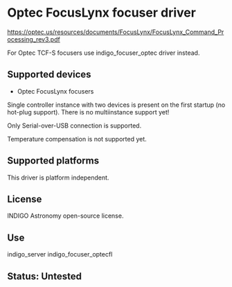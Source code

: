 # Optec FocusLynx focuser driver

https://optec.us/resources/documents/FocusLynx/FocusLynx_Command_Processing_rev3.pdf

For Optec TCF-S focusers use indigo_focuser_optec driver instead.

## Supported devices
* Optec FocusLynx focusers

Single controller instance with two devices is present on the first startup (no hot-plug support). There is no multiinstance support yet!

Only Serial-over-USB connection is supported.

Temperature compensation is not supported yet.

## Supported platforms

This driver is platform independent.

## License

INDIGO Astronomy open-source license.

## Use

indigo_server indigo_focuser_optecfl

## Status: Untested

